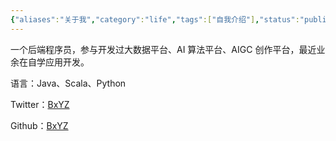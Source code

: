 ```yaml
---
{"aliases":"关于我","category":"life","tags":["自我介绍"],"status":"published","link":"NA","date created":"2022-12-27 Tue 22:31:27","date modified":"2024-02-25 Sun 15:32:40","dg-publish":true,"permalink":"/Blog/Life/关于我/","dgPassFrontmatter":true,"created":"2022-12-27 Tue 22:31:27","updated":"2024-02-25 Sun 15:32:40"}
---
```



一个后端程序员，参与开发过大数据平台、AI 算法平台、AIGC 创作平台，最近业余在自学应用开发。

语言：Java、Scala、Python

Twitter：[BxYZ](https://twitter.com/HiYunz)

Github：[BxYZ](https://github.com/Yunz93)

